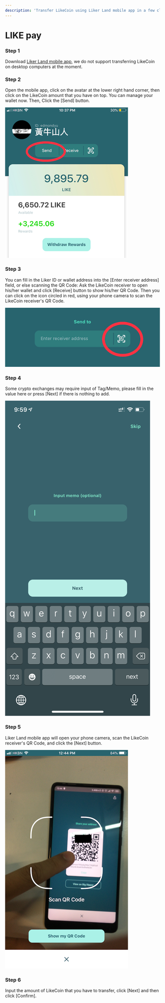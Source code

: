 ```yaml
---
description: 'Transfer LikeCoin using Liker Land mobile app in a few clicks, no handling fee'
---
```


# LIKE pay

### Step 1

Download [Liker Land mobile app](https://like.co/in/getapp), we do not support transferring LikeCoin on desktop computers at the moment.

### Step 2

Open the mobile app, click on the avatar at the lower right hand corner, then click on the LikeCoin amount that you have on top. You can manage your wallet now. Then, Click the \[Send\] button.

![](../../../.gitbook/assets/img_2154.jpg)

### Step 3

You can fill in the Liker ID or wallet address into the \[Enter receiver address\] field, or else scanning the QR Code: Ask the LikeCoin receiver to open his/her wallet and click \[Receive\] button to show his/her QR Code. Then you can click on the icon circled in red, using your phone camera to scan the LikeCoin receiver's QR Code. 

![](../../../.gitbook/assets/img_2155.jpg)

### **Step 4**

Some crypto exchanges may require input of Tag/Memo, please fill in the value here or press \[Next\] if there is nothing to add.

![](../../../.gitbook/assets/memo.png)

### **Step 5**

Liker Land mobile app will open your phone camera, scan the LikeCoin receiver's QR Code, and click the \[Next\] button.

![](../../../.gitbook/assets/img_2158.png)

### **Step 6**

Input the amount of LikeCoin that you have to transfer, click \[Next\] and then click \[Confirm\].

